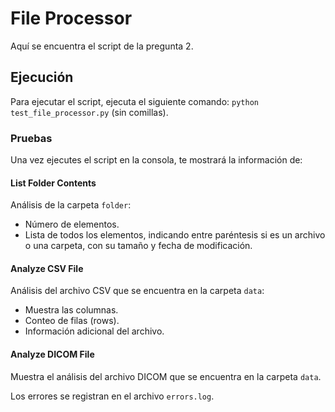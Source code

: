 # File Processor

Aquí se encuentra el script de la pregunta 2.

## Ejecución

Para ejecutar el script, ejecuta el siguiente comando: `python test_file_processor.py` (sin comillas).

### Pruebas

Una vez ejecutes el script en la consola, te mostrará la información de:

#### List Folder Contents
Análisis de la carpeta `folder`:
- Número de elementos.
- Lista de todos los elementos, indicando entre paréntesis si es un archivo o una carpeta, con su tamaño y fecha de modificación.

#### Analyze CSV File
Análisis del archivo CSV que se encuentra en la carpeta `data`:
- Muestra las columnas.
- Conteo de filas (rows).
- Información adicional del archivo.

#### Analyze DICOM File
Muestra el análisis del archivo DICOM que se encuentra en la carpeta `data`.

Los errores se registran en el archivo `errors.log`.
